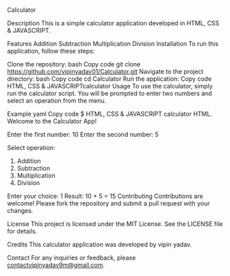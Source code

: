 
Calculator

Description
This is a simple calculator application developed in HTML, CSS & JAVASCRIPT.

Features
Addition
Subtraction
Multiplication
Division
Installation
To run this application, follow these steps:

Clone the repository:
bash
Copy code
git clone https://github.com/vipinyadav01/Calculator.git
Navigate to the project directory:
bash
Copy code
cd Calculator
Run the application:
Copy code
 HTML, CSS & JAVASCRIPTcalculator 
Usage
To use the calculator, simply run the calculator  script. You will be prompted to enter two numbers and select an operation from the menu.

Example
yaml
Copy code
$  HTML, CSS & JAVASCRIPT calculator HTML.
Welcome to the Calculator App!

Enter the first number: 10
Enter the second number: 5

Select operation:
1. Addition
2. Subtraction
3. Multiplication
4. Division

Enter your choice: 1
Result: 10 + 5 = 15
Contributing
Contributions are welcome! Please fork the repository and submit a pull request with your changes.

License
This project is licensed under the MIT License. See the LICENSE file for details.

Credits
This calculator application was developed by vipin yadav.

Contact
For any inquiries or feedback, please contactvipinyadav9m@gmail.com.

